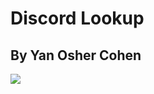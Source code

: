 # Discord Lookup
## By Yan Osher Cohen

![](https://discord.com/assets/92ad040ed5143bfb541ea61f5c3bb18f.svg)

